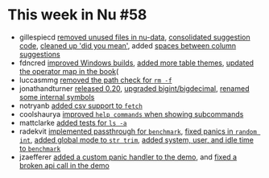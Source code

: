 # This week in Nu #58

* gillespiecd [removed unused files in nu-data](https://github.com/nushell/nushell/pull/2598), [consolidated suggestion code](https://github.com/nushell/nushell/pull/2597), [cleaned up 'did you mean'](https://github.com/nushell/nushell/pull/2595), added [spaces between column suggestions](https://github.com/nushell/nushell/pull/2586)
* fdncred [improved Windows builds](https://github.com/nushell/nushell/pull/2594), [added more table themes](https://github.com/nushell/nushell/pull/2579), [updated the operator map in the book](https://github.com/nushell/book/pull/132)(
* luccasmmg [removed the path check for `rm -f`](https://github.com/nushell/nushell/pull/2590)
* jonathandturner [released 0.20](https://github.com/nushell/nushell/pull/2588), [upgraded bigint/bigdecimal](https://github.com/nushell/nushell/pull/2585), [renamed some internal symbols](https://github.com/nushell/nushell/pull/2581)
* notryanb [added csv support to `fetch`](https://github.com/nushell/nushell/pull/2587)
* coolshaurya [improved `help commands` when showing subcommands](https://github.com/nushell/nushell/pull/2584)
* mattclarke [added tests for `ls -a`](https://github.com/nushell/nushell/pull/2582)
* radekvit [implemented passthrough for `benchmark`](https://github.com/nushell/nushell/pull/2580), [fixed panics in `random int`](https://github.com/nushell/nushell/pull/2578), [added global mode to `str trim`](https://github.com/nushell/nushell/pull/2576), [added system, user, and idle time to `benchmark`](https://github.com/nushell/nushell/pull/2571)
* jzaefferer [added a custom panic handler to the demo](https://github.com/nushell/demo/pull/63), and [fixed a broken api call in the demo](https://github.com/nushell/demo/pull/62)
